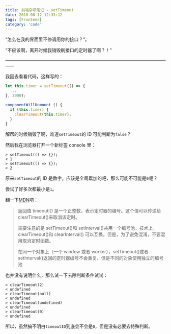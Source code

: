 ```yaml
---
title: 前端杂项笔记 - setTimeout
date: 2018-08-12 12:33:12
tags: [Frontend]
category: 'code'
---
```


“怎么在我的界面里不停调用你的接口？”。

“不应该啊，离开时候我销毁刷接口的定时器了啊？！”

——————————————————————————————————————

我回去看看代码，这样写的：

```js
let this.timer = setTimeout(() => {
  ...
}, 3000);
```

```js
componentWillUnmount () {
  if (this.timer) {
    clearTimeout(this.timer);
  }
}
```

解帮的时候销毁了啊，难道`setTimeout`的 ID 可能判断为`false`？

然后我在浏览器打开一个新标签 console 里：

    > setTimeout(() => {});
    < 1
    > setTimeout(() => {});
    < 2

原来`setTimeout`的 ID 是数字，应该是全局累加的吧，那么可能不可能是`0`呢？

尝试了好多次都最小是`1`。

翻一下[MDN](https://developer.mozilla.org/zh-CN/docs/Web/API/Window/setTimeout)吧：

> 返回值 timeoutID 是一个正整数，表示定时器的编号。这个值可以传递给 clearTimeout()来取消该定时。
>
> 需要注意的是 setTimeout()和 setInterval()共用一个编号池，技术上，clearTimeout()和 clearInterval() 可以互换。但是，为了避免混淆，不要混用取消定时函数。
>
> 在同一个对象上（一个 window 或者 worker），setTimeout()或者 setInterval()返回的定时器编号不会重复。但是不同的对象使用独立的编号池

也并没有说明什么，那么试一下去除判断条件试试：

    > clearTimeout(2)
    < undefined
    > clearTimeout(null)
    < undefined
    > clearTimeout(undefined)
    < undefined
    > clearTimeout(0)
    < undefined

所以，虽然搞不明白`timeoutID`到底会不会是`0`，但是没有必要去特殊判断。
